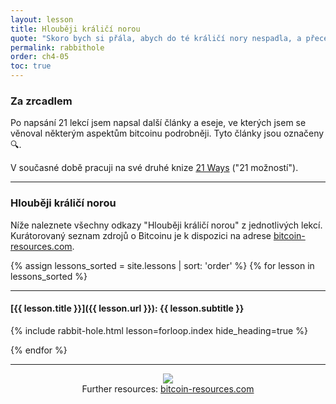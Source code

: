 ```yaml
---
layout: lesson
title: Hlouběji králičí norou
quote: "Skoro bych si přála, abych do té králičí nory nespadla, a přece, a přece - je to docela zvláštní, víte, tenhle život."
permalink: rabbithole
order: ch4-05
toc: true
---
```


### Za zrcadlem

Po napsání 21 lekcí jsem napsal další články a eseje, ve kterých jsem se 
věnoval některým aspektům bitcoinu podrobněji. Tyto články jsou označeny 🔍.

V současné době pracuji na své druhé knize [21 Ways](http://21waysbook.com/) ("21 možností").

----

### Hlouběji králičí norou

Níže naleznete všechny odkazy "Hlouběji králičí norou" z jednotlivých lekcí. Kurátorovaný 
seznam zdrojů o Bitcoinu je k dispozici na adrese [bitcoin-resources.com][resources].

{% assign lessons_sorted = site.lessons | sort: 'order' %}
{% for lesson in lessons_sorted %}

---

#### [{{ lesson.title }}]({{ lesson.url }}): {{ lesson.subtitle }}

{% include rabbit-hole.html lesson=forloop.index hide_heading=true %}

{% endfor %}

----

<center>
<figure>
  <a href="https://bitcoin-resources.com"><img src="/assets/images/bitcoin-resources.png"/></a>
  <figcaption>Further resources: <a href="https://bitcoin-resources.com">bitcoin-resources.com</a></figcaption>
</figure>
</center>

<!-- Links -->
[resources]: https://bitcoin-resources.com
